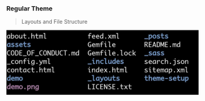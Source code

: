 ---
---


### Regular Theme

> Layouts and File Structure

<img src="/images/regular_theme.jpg" height="60%" width="100%" alt="File structure for Regular theme"/>
